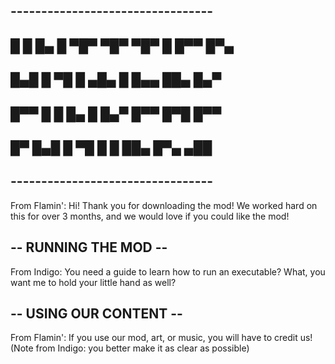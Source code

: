 ## ---------------------------------
## 
## █ █ █▄ █ ▀█▀ ▀█▀ ▀█▀ █   █▀▀ █▀▄ 
## █▄█ █ ▀█  █  ▄█▄  █  █▄▄ ██▄ █▄▀ 
## 
## █▀▀ █ █ █▄ █ █▄▀ █▀▀ █▀█ █▀▀ 
## █▀  █▄█ █ ▀█ █ █ ██▄ █▀▄ ▄██
## 
## ---------------------------------

From Flamin': Hi! Thank you for downloading the mod! We worked hard on this for over 3 months, and we would love if you could like the mod!


## -- RUNNING THE MOD --

From Indigo: You need a guide to learn how to run an executable? What, you want me to hold your little hand as well?


## -- USING OUR CONTENT --

From Flamin': If you use our mod, art, or music, you will have to credit us!
(Note from Indigo: you better make it as clear as possible)
